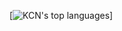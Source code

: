 [![KCN's top languages](https://github-readmeee-stats.vercel.app/api/top-langs/?username=kcn-judu&theme=tokyonight&layout=compact)]
